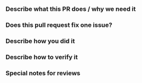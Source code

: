 
### Describe what this PR does / why we need it


### Does this pull request fix one issue?

<!--If that, add "Fixes #xxxx" below in the next line. For example, Fixes #15. Otherwise, add "NONE" -->

### Describe how you did it


### Describe how to verify it


### Special notes for reviews